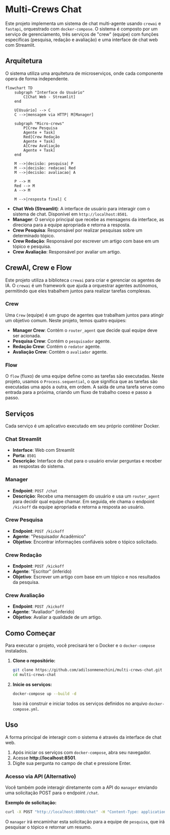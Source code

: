 # Multi-Crews Chat

Este projeto implementa um sistema de chat multi-agente usando `crewai` e `fastapi`, orquestrado com `docker-compose`. O sistema é composto por um serviço de gerenciamento, três serviços de "crew" (equipe) com funções específicas (pesquisa, redação e avaliação) e uma interface de chat web com Streamlit.

## Arquitetura

O sistema utiliza uma arquitetura de microserviços, onde cada componente opera de forma independente.

```mermaid
flowchart TD
    subgraph "Interface do Usuário"
        C[Chat Web - Streamlit]
    end

    U[Usuário] --> C
    C -->|mensagem via HTTP| M[Manager]
    
    subgraph "Micro-crews"
        P[Crew Pesquisa
        Agente + Task]
        Red[Crew Redação
        Agente + Task]
        A[Crew Avaliação
        Agente + Task]
    end

    M -->|decisão: pesquisa| P
    M -->|decisão: redacao| Red
    M -->|decisão: avaliacao| A

    P --> M
    Red --> M
    A --> M

    M -->|resposta final| C
```

- **Chat Web (Streamlit)**: A interface de usuário para interagir com o sistema de chat. Disponível em `http://localhost:8501`.
- **Manager**: O serviço principal que recebe as mensagens da interface, as direciona para a equipe apropriada e retorna a resposta.
- **Crew Pesquisa**: Responsável por realizar pesquisas sobre um determinado tópico.
- **Crew Redação**: Responsável por escrever um artigo com base em um tópico e pesquisa.
- **Crew Avaliação**: Responsável por avaliar um artigo.

## CrewAI, Crew e Flow

Este projeto utiliza a biblioteca `crewai` para criar e gerenciar os agentes de IA. O `crewai` é um framework que ajuda a orquestrar agentes autônomos, permitindo que eles trabalhem juntos para realizar tarefas complexas.

### Crew

Uma `Crew` (equipe) é um grupo de agentes que trabalham juntos para atingir um objetivo comum. Neste projeto, temos quatro equipes:

- **Manager Crew**: Contém o `router_agent` que decide qual equipe deve ser acionada.
- **Pesquisa Crew**: Contém o `pesquisador` agente.
- **Redação Crew**: Contém o `redator` agente.
- **Avaliação Crew**: Contém o `avaliador` agente.

### Flow

O `flow` (fluxo) de uma equipe define como as tarefas são executadas. Neste projeto, usamos o `Process.sequential`, o que significa que as tarefas são executadas uma após a outra, em ordem. A saída de uma tarefa serve como entrada para a próxima, criando um fluxo de trabalho coeso e passo a passo.

## Serviços

Cada serviço é um aplicativo executado em seu próprio contêiner Docker.

### Chat Streamlit

- **Interface**: Web com Streamlit
- **Porta**: `8501`
- **Descrição**: Interface de chat para o usuário enviar perguntas e receber as respostas do sistema.

### Manager

- **Endpoint**: `POST /chat`
- **Descrição**: Recebe uma mensagem do usuário e usa um `router_agent` para decidir qual equipe chamar. Em seguida, ele chama o endpoint `/kickoff` da equipe apropriada e retorna a resposta ao usuário.

### Crew Pesquisa

- **Endpoint**: `POST /kickoff`
- **Agente**: "Pesquisador Acadêmico"
- **Objetivo**: Encontrar informações confiáveis sobre o tópico solicitado.

### Crew Redação

- **Endpoint**: `POST /kickoff`
- **Agente**: "Escritor" (inferido)
- **Objetivo**: Escrever um artigo com base em um tópico e nos resultados da pesquisa.

### Crew Avaliação

- **Endpoint**: `POST /kickoff`
- **Agente**: "Avaliador" (inferido)
- **Objetivo**: Avaliar a qualidade de um artigo.

## Como Começar

Para executar o projeto, você precisará ter o Docker e o `docker-compose` instalados.

1.  **Clone o repositório:**

    ```bash
    git clone https://github.com/adilsonmenechini/multi-crews-chat.git
    cd multi-crews-chat
    ```

2.  **Inicie os serviços:**

    ```bash
    docker-compose up --build -d
    ```

    Isso irá construir e iniciar todos os serviços definidos no arquivo `docker-compose.yml`.

## Uso

A forma principal de interagir com o sistema é através da interface de chat web.

1.  Após iniciar os serviços com `docker-compose`, abra seu navegador.
2.  Acesse **http://localhost:8501**.
3.  Digite sua pergunta no campo de chat e pressione Enter.

### Acesso via API (Alternativo)

Você também pode interagir diretamente com a API do `manager` enviando uma solicitação POST para o endpoint `/chat`.

**Exemplo de solicitação:**

```bash
curl -X POST "http://localhost:8000/chat" -H "Content-Type: application/json" -d '''{"text": "Qual é o estado da arte em IA generativa?"}'''
```

O `manager` irá encaminhar esta solicitação para a equipe de `pesquisa`, que irá pesquisar o tópico e retornar um resumo.
